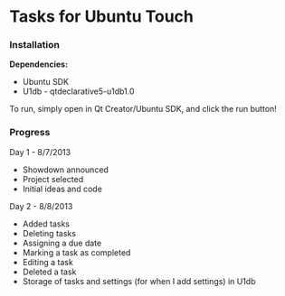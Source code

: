 Tasks for Ubuntu Touch
======================

### Installation ###

**Dependencies:**

 * Ubuntu SDK
 * U1db - qtdeclarative5-u1db1.0

To run, simply open in Qt Creator/Ubuntu SDK, and click the run button!

### Progress ###

Day 1 - 8/7/2013

 * Showdown announced
 * Project selected
 * Initial ideas and code

Day 2 - 8/8/2013

 * Added tasks
 * Deleting tasks
 * Assigning a due date
 * Marking a task as completed
 * Editing a task
 * Deleted a task
 * Storage of tasks and settings (for when I add settings) in U1db
